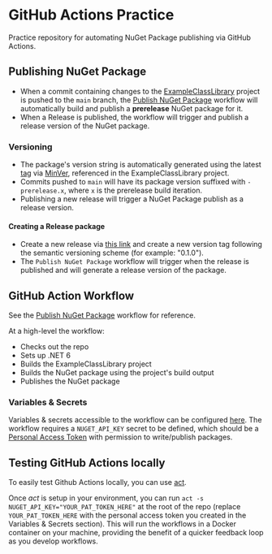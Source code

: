 # GitHub Actions Practice
Practice repository for automating NuGet Package publishing via GitHub Actions.

## Publishing NuGet Package
- When a commit containing changes to the [ExampleClassLibrary](https://github.com/gnalvesteffer/github-actions-practice/tree/main/src/GithubActionsPractice/ExampleClassLibrary) project is pushed to the `main` branch, the [Publish NuGet Package](https://github.com/gnalvesteffer/github-actions-practice/blob/main/.github/workflows/publish-nuget-package.yaml) workflow will automatically build and publish a **prerelease** NuGet package for it.
- When a Release is published, the workflow will trigger and publish a release version of the NuGet package.

### Versioning
- The package's version string is automatically generated using the latest [tag](https://github.com/gnalvesteffer/github-actions-practice/tags) via [MinVer](https://github.com/adamralph/minver), referenced in the ExampleClassLibrary project.
- Commits pushed to `main` will have its package version suffixed with `-prerelease.x`, where `x` is the prerelease build iteration.
- Publishing a new release will trigger a NuGet Package publish as a release version.

#### Creating a Release package
- Create a new release via [this link](https://github.com/gnalvesteffer/github-actions-practice/releases/new) and create a new version tag following the semantic versioning scheme (for example: "0.1.0").
- The `Publish NuGet Package` workflow will trigger when the release is published and will generate a release version of the package.

## GitHub Action Workflow
See the [Publish NuGet Package](https://github.com/gnalvesteffer/github-actions-practice/blob/main/.github/workflows/publish-nuget-package.yaml) workflow for reference.

At a high-level the workflow:
- Checks out the repo
- Sets up .NET 6
- Builds the ExampleClassLibrary project
- Builds the NuGet package using the project's build output
- Publishes the NuGet package

### Variables & Secrets
Variables & secrets accessible to the workflow can be configured [here](https://github.com/gnalvesteffer/github-actions-practice/settings/secrets/actions).
The workflow requires a `NUGET_API_KEY` secret to be defined, which should be a [Personal Access Token](https://docs.github.com/en/authentication/keeping-your-account-and-data-secure/managing-your-personal-access-tokens) with permission to write/publish packages.

## Testing GitHub Actions locally
To easily test Github Actions locally, you can use [act](https://github.com/nektos/act).

Once _act_ is setup in your environment, you can run `act -s NUGET_API_KEY="YOUR_PAT_TOKEN_HERE"` at the root of the repo (replace `YOUR_PAT_TOKEN_HERE` with the personal access token you created in the Variables & Secrets section).
This will run the workflows in a Docker container on your machine, providing the benefit of a quicker feedback loop as you develop workflows.
